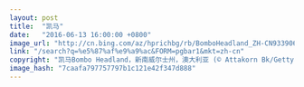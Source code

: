```yaml
---
layout: post
title:  "凯马"
date:   "2016-06-13 16:00:00 +0800"
image_url: "http://cn.bing.com/az/hprichbg/rb/BomboHeadland_ZH-CN9339065341_1920x1080.jpg"
link: "/search?q=%e5%87%af%e9%a9%ac&FORM=pgbar1&mkt=zh-cn"
copyright: "凯马Bombo Headland，新南威尔士州，澳大利亚 (© Attakorn Bk/Getty Images)"
image_hash: "7caafa797757797b1c121e42f347d888"
---
```

